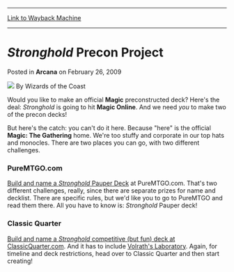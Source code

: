 
---
[Link to Wayback Machine](https://web.archive.org/web/20220706160536/https://magic.wizards.com/en/articles/archive/arcana/stronghold-precon-project-2009-02-26)

[_metadata_:author]:- "Wizards of the Coast"
[_metadata_:description]:- "Would you like to make an official Magic preconstructed deck? Here's the deal: Stronghold is going to hit Magic Online. And we need you to make two of the precon decks!But here's the catch: you can't do it here. Because `here` is the official Magic: The Gathering home. We're too stuffy and corporate in our top hats and monocles. There are two places you can go, with two"
[_metadata_:generator]:- "Drupal 7 (http://drupal.org)"
[_metadata_:node]:- "650256"
[_metadata_:publish_date]:- "2009-02-26"
[_metadata_:source]:- "div-main-content"
[_metadata_:title]:- "Stronghold Precon Project"
[_metadata_:wayback_capture_timestamp]:- "2022-07-06 16:05:36"
[_metadata_:wayback_raw_url]:- "https://web.archive.org/web/20220706160536id_/https://magic.wizards.com/en/articles/archive/arcana/stronghold-precon-project-2009-02-26"
[_metadata_:wayback_url]:- "https://magic.wizards.com/en/articles/archive/arcana/stronghold-precon-project-2009-02-26"
---


*Stronghold* Precon Project
===========================



 Posted in **Arcana**
 on February 26, 2009 






![](https://media.magic.wizards.com/styles/auth_small/public/images/person/wizards_author.jpg)
By Wizards of the Coast











Would you like to make an official **Magic** preconstructed deck? Here's the deal: *Stronghold* is going to hit **Magic Online**. And we need *you* to make two of the precon decks!

But here's the catch: you can't do it here. Because "here" is the official **Magic: The Gathering** home. We're too stuffy and corporate in our top hats and monocles. There are two places you can go, with two different challenges.

### PureMTGO.com

[Build and name a *Stronghold* Pauper Deck](http://puremtgo.com/articles/stronghold-precon-project-build-and-name-pauper-theme-deck) at PureMTGO.com. That's two different challenges, really, since there are separate prizes for name and decklist. There are specific rules, but we'd like you to go to PureMTGO and read them there. All you have to know is: *Stronghold* Pauper deck!

### Classic Quarter

[Build and name a *Stronghold* competitive (but fun) deck at ClassicQuarter.com](http://www.classicquarter.com/StrongholdPP.asp). And it has to include [Volrath's Laboratory](https://gatherer.wizards.com/Pages/Card/Details.aspx?name=Volrath%27s+Laboratory). Again, for timeline and deck restrictions, head over to Classic Quarter and then start creating!







